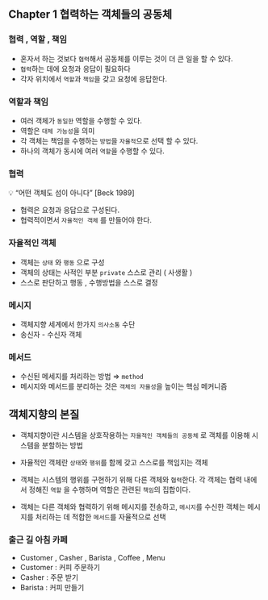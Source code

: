 ## Chapter 1 협력하는 객체들의 공동체

### 협력 , 역할 , 책임

- 혼자서 하는 것보다 `협력`해서 공동체를 이루는 것이 더 큰 일을 할 수 있다.
- `협력`하는 데에 요청과 응답이 필요하다
- 각자 위치에서 `역할`과 `책임`을 갖고 요청에 응답한다.

### 역할과 책임

- 여러 객체가 `동일한` 역할을 수행할 수 있다.
- 역할은 `대체 가능성`을 의미
- 각 객체는 책임을 수행하는 `방법`을 `자율적`으로 선택 할 수 있다.
- 하나의 객체가 동시에 여러 `역할`을 수행할 수 있다.

### 협력

<aside>
💡 “어떤 객체도 섬이 아니다”  [Beck 1989]

</aside>

- 협력은 요청과 응답으로 구성된다.
- 협력적이면서 `자율적인 객체` 를 만들어야 한다.

### 자율적인 객체

- 객체는 `상태` 와 `행동` 으로 구성
- 객체의 상태는 사적인 부분 `private`  스스로 관리 ( 사생활 )
- 스스로 판단하고 행동 , 수행방법을 스스로 결정

### 메시지

- 객체지향 세계에서 한가지 `의사소통` 수단
- 송신자 - 수신자 객체

### 메서드

- 수신된 메세지를 처리하는 방법 ⇒ `method`
- 메시지와 메서드를 분리하는 것은 `객체의 자율성`을 높이는 핵심 메커니즘

## 객체지향의 본질

- 객체지향이란 시스템을 상호작용하는 `자율적인 객체들의 공동체` 로 객체를 이용해 시스템을 분할하는 방법
  

- 자율적인 객체란 `상태`와 `행위`를 함께 갖고 스스로를 책임지는 객체
  

- 객체는 시스템의 행위를 구현하기 위해 다른 객체와 `협력`한다. 각 객체는 협력 내에서 정해진 `역할` 을 수행하며 역할은 관련된 `책임`의 집합이다.
  

- 객체는 다른 객체와 협력하기 위해 메시지를 전송하고, `메시지`를 수신한 객체는 메시지를 처리하는 데 적합한 `메서드`를 자율적으로 선택

### 출근 길 아침 카페

* Customer , Casher , Barista , Coffee , Menu 
* Customer : 커피 주문하기 
* Casher : 주문 받기 
* Barista : 커피 만들기 


